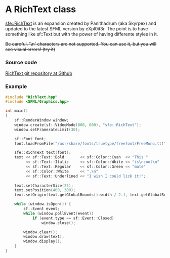 # A RichText class

[sfe::RichText](https://github.com/Skyrpex/RichText) is an expansion created by Panithadrum (aka Skyrpex) and updated to the latest SFML version by eXpl0it3r. The point is to have something like sf::Text but with the power of having differente styles in it.

~~Be careful, '\n' characters are not supported. You can use it, but you will see visual errors! (try it)~~


### Source code

[RichText git repository at Github](https://github.com/Skyrpex/RichText)

### Example

```cpp
#include "RichText.hpp"
#include <SFML/Graphics.hpp>

int main()
{
    sf::RenderWindow window;
    window.create(sf::VideoMode(800, 600), "sfe::RichText");
    window.setFramerateLimit(30);

    sf::Font font;
    font.loadFromFile("/usr/share/fonts/truetype/freefont/FreeMono.ttf");

    sfe::RichText text(font);
    text << sf::Text::Bold       << sf::Color::Cyan  << "This "
         << sf::Text::Italic     << sf::Color::White << "is\ncool\n"
         << sf::Text::Regular    << sf::Color::Green << "mate"
         << sf::Color::White     << ".\n"
         << sf::Text::Underlined << "I wish I could lick it!";
 
    text.setCharacterSize(25);
    text.setPosition(400, 300);
    text.setOrigin(text.getGlobalBounds().width / 2.f, text.getGlobalBounds().height / 2.f);

    while (window.isOpen()) {
        sf::Event event;
        while (window.pollEvent(event))
            if (event.type == sf::Event::Closed)
                window.close();

        window.clear();
        window.draw(text);
        window.display();
    }
}
```